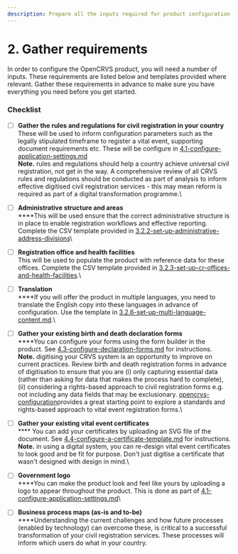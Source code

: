```yaml
---
description: Prepare all the inputs required for product configuration.
---
```


# 2. Gather requirements

In order to configure the OpenCRVS product, you will need a number of inputs. These requirements are listed below and templates provided where relevant. Gather these requirements in advance to make sure you have everything you need before you get started.&#x20;

### Checklist

* [ ] **Gather the rules and regulations for civil registration in your country**\
  These will be used to inform configuration parameters such as the legally stipulated timeframe to register a vital event, supporting document requirements etc. These will be configure in [4.1-configure-application-settings.md](4.-configuration/4.1-configure-application-settings.md "mention")\
  **Note.** rules and regulations should help a country achieve universal civil registration, not get in the way. A comprehensive review of all CRVS rules and regulations should be conducted as part of analysis to inform effective digitised civil registration services - this may mean reform is required as part of a digital transformation programme.\

* [ ] **Administrative structure and areas**\
  ****This will be used ensure that the correct administrative structure is in place to enable registration workflows and effective reporting. Complete the CSV template provided in [3.2.2-set-up-administrative-address-divisions](3.-installation/3.2-set-up-your-own-country-configuration/3.2.2-set-up-administrative-address-divisions/ "mention")\

* [ ] **Registration office and health facilities**\
  This will be used to populate the product with reference data for these offices. Complete the CSV template provided in [3.2.3-set-up-cr-offices-and-health-facilities](3.-installation/3.2-set-up-your-own-country-configuration/3.2.3-set-up-cr-offices-and-health-facilities/ "mention").\

* [ ] **Translation**\
  ****If you will offer the product in multiple languages, you need to translate the English copy into these languages in advance of configuration. Use the template in [3.2.6-set-up-multi-language-content.md](3.-installation/3.2-set-up-your-own-country-configuration/3.2.6-set-up-multi-language-content.md "mention").\

* [ ] **Gather your existing birth and death declaration forms**\
  ****You can configure your forms using the form builder in the product. See [4.3-configure-declaration-forms.md](4.-configuration/4.3-configure-declaration-forms.md "mention") for instructions.\
  **Note.** digitising your CRVS system is an opportunity to improve on current practices. Review birth and death registration forms in advance of digitisation to ensure that you are (i) only capturing essential data (rather than asking for data that makes the process hard to complete), (ii) considering a rights-based approach to civil registration forms e.g. not including any data fields that may be exclusionary. [opencrvs-configuration](../product-specifications/farajaland/opencrvs-configuration/ "mention")provides a great starting point to explore a standards and rights-based approach to vital event registration forms.\

* [ ] **Gather your existing vital event certificates**\
  &#x20;**** You can add your certificates by uploading an SVG file of the document. See [4.4-configure-a-certificate-template.md](4.-configuration/4.4-configure-a-certificate-template.md "mention") for instructions.\
  **Note.** in using a digital system, you can re-design vital event certificates to look good and be fit for purpose. Don't just digitise a certificate that wasn't designed with design in mind.\

* [ ] **Government logo**\
  ****You can make the product look and feel like yours by uploading a logo to appear throughout the product. This is done as part of [4.1-configure-application-settings.md](4.-configuration/4.1-configure-application-settings.md "mention")\

* [ ] **Business process maps (as-is and to-be)**\
  ****Understanding the current challenges and how future processes (enabled by technology) can overcome these, is critical to a successful transformation of your civil registration services. These processes will inform which users do what in your country.

